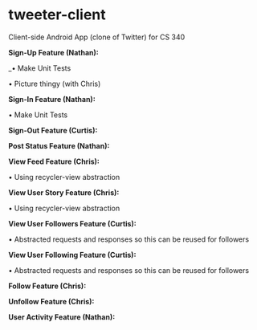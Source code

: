 # tweeter-client
Client-side Android App (clone of Twitter) for CS 340

**Sign-Up Feature (Nathan):**

_•	Make Unit Tests

•	Picture thingy (with Chris)

**Sign-In Feature (Nathan):**

•	Make Unit Tests

**Sign-Out Feature (Curtis):**

**Post Status Feature (Nathan):**

**View Feed Feature (Chris):**

•	Using recycler-view abstraction

**View User Story Feature (Chris):**

•	Using recycler-view abstraction

**View User Followers Feature (Curtis):**

•	Abstracted requests and responses so this can be reused for followers

**View User Following Feature (Curtis):**

•	Abstracted requests and responses so this can be reused for followers

**Follow Feature (Chris):**

**Unfollow Feature (Chris):**

**User Activity Feature (Nathan):**

